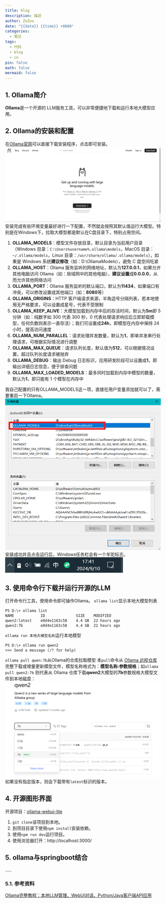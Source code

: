 ```yaml
---
title: blog
description: 描述
author: ZoZou
date: "{{date}} {{time}} +0800"
categories:
  - 笔记
tags:
  - 代码
  - blog
  - cn
pin: false
math: false
mermaid: false
---
```

## 1. Ollama简介
**Ollama**是一个开源的 LLM服务工具，可以非常便捷地下载和运行本地大模型应用。

## 2. Ollama的安装和配置
在[Ollama官网](https://ollama.com/)可以直接下载安装程序，点击即可安装。
![](src/img/Pasted%20image%2020240910171920.png)
安装完成有些环境变量最好进行一下配置，不然就会按照其默认值运行大模型。特别是在Windows下，拉取大模型都是默认在C盘目录下，特别占用空间。
1. **OLLAMA_MODELS**：模型文件存放目录，默认目录为当前用户目录（Windows 目录：`C:\Users%username%.ollama\models`，MacOS 目录：`~/.ollama/models`，Linux 目录：`/usr/share/ollama/.ollama/models`），如果是 Windows 系统**建议修改**（如：D:\OllamaModels），避免 C 盘空间吃紧
2. **OLLAMA_HOST**：Ollama 服务监听的网络地址，默认为**127.0.0.1**，如果允许其他电脑访问 Ollama（如：局域网中的其他电脑），**建议设置**成**0.0.0.0**，从而允许其他网络访问
3. **OLLAMA_PORT**：Ollama 服务监听的默认端口，默认为**11434**，如果端口有冲突，可以修改设置成其他端口（如：**8080**等）
4. **OLLAMA_ORIGINS**：HTTP 客户端请求来源，半角逗号分隔列表，若本地使用无严格要求，可以设置成星号，代表不受限制
5. **OLLAMA_KEEP_ALIVE**：大模型加载到内存中后的存活时间，默认为**5m**即 5 分钟（如：纯数字如 300 代表 300 秒，0 代表处理请求响应后立即卸载模型，任何负数则表示一直存活）；我们可设置成**24h**，即模型在内存中保持 24 小时，提高访问速度
6. **OLLAMA_NUM_PARALLEL**：请求处理并发数量，默认为**1**，即单并发串行处理请求，可根据实际情况进行调整
7. **OLLAMA_MAX_QUEUE**：请求队列长度，默认值为**512**，可以根据情况设置，超过队列长度请求被抛弃
8. **OLLAMA_DEBUG**：输出 Debug 日志标识，应用研发阶段可以设置成**1**，即输出详细日志信息，便于排查问题
9. **OLLAMA_MAX_LOADED_MODELS**：最多同时加载到内存中模型的数量，默认为**1**，即只能有 1 个模型在内存中

我自己配置的只有OLLAMA_MODELS这一项，直接在用户变量添加就可以了，需要重启一下Ollama。
![](src/img/Pasted%20image%2020240910173620.png)
安装成功并且点击运行后，Windows任务栏会有一个羊驼标志。
![](src/img/Pasted%20image%2020240910174232.png)
## 3. 使用命令行下载并运行开源的LLM
打开命令行工具，使用命令即可操作Ollama。
`ollama list`显示本地大模型列表
```
PS D:\> ollama list
NAME            ID              SIZE    MODIFIED
qwen2:latest    e0d4e1163c58    4.4 GB  22 hours ago
qwen2:7b        e0d4e1163c58    4.4 GB  22 hours ago
```
`ollama run 本地大模型名称`运行本地模型
```
PS D:\> ollama run qwen2
>>> Send a message (/? for help)
```
`ollama pull qwen:7b`从Ollama的仓库拉取模型
本`pull`命令从 [Ollama 远程仓库](https://ollama.com/library)完整下载或增量更新模型文件，模型名称格式为：**模型名称:参数规格**；如`ollama pull qwen2:7b` 则代表从 Ollama 仓库下载**qwen2**大模型的**7b**参数规格大模型文件到本地磁盘：
![](src/img/Pasted%20image%2020240910175051.png)
如果没有指定版本，则会下载带有`latest`标识的版本。
## 4. 开源图形界面
开源项目：[ollama-webui-lite](https://github.com/ollama-webui/ollama-webui-lite)
1. `git clone`该项目到本地。
2. 到项目目录下使用`npm install`安装依赖。
3. 使用`npm run dev`运行项目。
4. 使用浏览器打开：http://localhost:3000/
## 5. ollama与springboot结合
.....

### 5.1. 参考资料
 [Ollama完整教程：本地LLM管理、WebUI对话、Python/Java客户端API应用](https://www.cnblogs.com/obullxl/p/18295202/NTopic2024071001)


